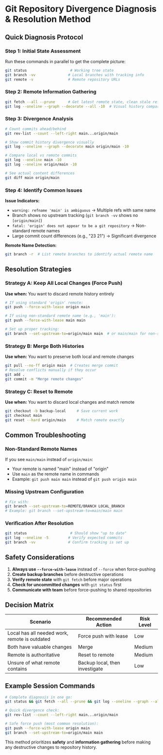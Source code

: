 # Git Repository Divergence Diagnosis & Resolution Method

## Quick Diagnosis Protocol

### Step 1: Initial State Assessment
Run these commands in parallel to get the complete picture:

```bash
git status                    # Working tree state
git branch -vv               # Local branches with tracking info
git remote -v                # Remote repository URLs
```

### Step 2: Remote Information Gathering
```bash
git fetch --all --prune      # Get latest remote state, clean stale references
git log --oneline --graph --decorate --all -10  # Visual history comparison
```

### Step 3: Divergence Analysis
```bash
# Count commits ahead/behind
git rev-list --count --left-right main...origin/main

# Show commit history divergence visually
git log --oneline --graph --decorate main origin/main -10

# Compare local vs remote commits
git log --oneline main -10
git log --oneline origin/main -10

# See actual content differences
git diff main origin/main
```

### Step 4: Identify Common Issues

**Issue Indicators:**
- `warning: refname 'main' is ambiguous` → Multiple refs with same name
- Branch shows no upstream tracking (`git branch -vv` shows no `[origin/main]`)
- `fatal: 'origin' does not appear to be a git repository` → Non-standard remote names
- Large commit count differences (e.g., "23	21") → Significant divergence

**Remote Name Detection:**
```bash
git branch -r  # List remote branches to identify actual remote name
```

## Resolution Strategies

### Strategy A: Keep All Local Changes (Force Push)
**Use when:** You want to discard remote history entirely

```bash
# If using standard 'origin' remote:
git push --force-with-lease origin main

# If using non-standard remote name (e.g., 'main'):
git push --force-with-lease main main

# Set up proper tracking:
git branch --set-upstream-to=origin/main main  # or main/main for non-standard remotes
```

### Strategy B: Merge Both Histories
**Use when:** You want to preserve both local and remote changes

```bash
git pull --no-ff origin main  # Creates merge commit
# Resolve conflicts manually if they occur
git add .
git commit -m "Merge remote changes"
```

### Strategy C: Reset to Remote
**Use when:** You want to discard local changes and match remote

```bash
git checkout -b backup-local     # Save current work
git checkout main
git reset --hard origin/main     # Match remote exactly
```

## Common Troubleshooting

### Non-Standard Remote Names
If you see `main/main` instead of `origin/main`:
- Your remote is named "main" instead of "origin"
- Use `main` as the remote name in commands
- Example: `git push main main` instead of `git push origin main`

### Missing Upstream Configuration
```bash
# Fix with:
git branch --set-upstream-to=REMOTE/BRANCH LOCAL_BRANCH
# Example: git branch --set-upstream-to=main/main main
```

### Verification After Resolution
```bash
git status                    # Should show "up to date"
git log --oneline -5         # Verify expected commits
git branch -vv               # Confirm tracking is set up
```

## Safety Considerations

1. **Always use `--force-with-lease`** instead of `--force` when force-pushing
2. **Create backup branches** before destructive operations
3. **Verify remote state** with `git fetch` before major operations
4. **Check for uncommitted changes** with `git status` first
5. **Communicate with team** before force-pushing to shared repositories

## Decision Matrix

| Scenario | Recommended Action | Risk Level |
|----------|-------------------|------------|
| Local has all needed work, remote is outdated | Force push with lease | Low |
| Both have valuable changes | Merge | Medium |
| Remote is authoritative | Reset to remote | Medium |
| Unsure of what remote contains | Backup local, then investigate | Low |

## Example Session Commands

```bash
# Complete diagnosis in one go:
git status && git fetch --all --prune && git log --oneline --graph --all -10

# Quick divergence check:
git rev-list --count --left-right main...origin/main

# Safe force push (most common resolution):
git push --force-with-lease origin main
git branch --set-upstream-to=origin/main main
```

This method prioritizes **safety** and **information gathering** before making any destructive changes to repository history.